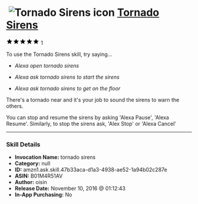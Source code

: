 # &nbsp;<img src="skill_icon" alt="Tornado Sirens icon" width="36"> [Tornado Sirens](http://alexa.amazon.com/#skills/amzn1.ask.skill.47b33aca-d1a3-4938-ae52-1a94b02c287e)
![5 stars](../../images/ic_star_black_18dp_1x.png)![5 stars](../../images/ic_star_black_18dp_1x.png)![5 stars](../../images/ic_star_black_18dp_1x.png)![5 stars](../../images/ic_star_black_18dp_1x.png)![5 stars](../../images/ic_star_black_18dp_1x.png) 1

To use the Tornado Sirens skill, try saying...

* *Alexa open tornado sirens*

* *Alexa ask tornado sirens to start the sirens*

* *Alexa ask tornado sirens to get on the floor*

There's a tornado near and it's your job to sound the sirens to warn the others. 

You can stop and resume the sirens by asking 'Alexa Pause', 'Alexa Resume'. Similarly, to stop the sirens ask, 'Alex Stop' or 'Alexa Cancel'

***

### Skill Details

* **Invocation Name:** tornado sirens
* **Category:** null
* **ID:** amzn1.ask.skill.47b33aca-d1a3-4938-ae52-1a94b02c287e
* **ASIN:** B01M4R51AV
* **Author:** oisin
* **Release Date:** November 10, 2016 @ 01:12:43
* **In-App Purchasing:** No
